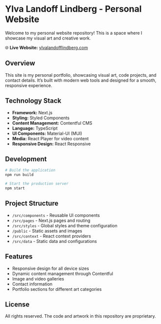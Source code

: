 # Ylva Landoff Lindberg - Personal Website

Welcome to my personal website repository! This is a space where I showcase my visual art and creative work.

🌐 **Live Website:** [ylvalandofflindberg.com](https://ylvalandofflindberg.com/)

## Overview

This site is my personal portfolio, showcasing visual art, code projects, and contact details. It’s built with modern web tools and designed for a smooth, responsive experience.

## Technology Stack

- **Framework:** Next.js
- **Styling:** Styled Components
- **Content Management:** Contentful CMS
- **Language:** TypeScript
- **UI Components:** Material-UI (MUI)
- **Media:** React Player for video content
- **Responsive Design:** React Responsive

## Development

```bash
# Build the application
npm run build

# Start the production server
npm start
```

## Project Structure

- `/src/components` - Reusable UI components
- `/src/pages` - Next.js pages and routing
- `/src/styles` - Global styles and theme configuration
- `/public` - Static assets and images
- `/src/context` - React context providers
- `/src/data` - Static data and configurations

## Features

- Responsive design for all device sizes
- Dynamic content management through Contentful
- Image and video galleries
- Contact information
- Portfolio sections for different art categories

## License

All rights reserved. The code and artwork in this repository are proprietary.



